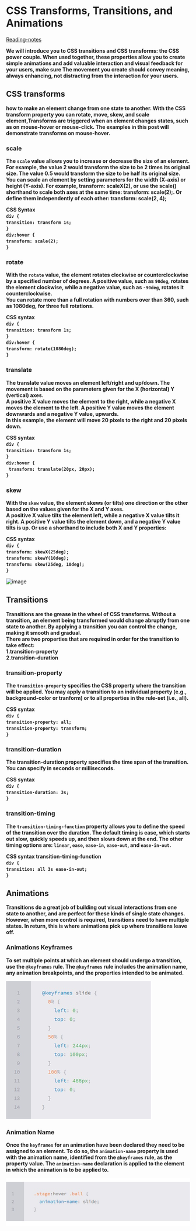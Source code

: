 
# CSS Transforms, Transitions, and Animations

[Reading-notes](https://odehyazan.github.io/reading-notes/)

**We  will introduce you to CSS transitions and CSS transforms: the CSS power couple. When used together, these properties allow you to create simple animations and add valuable interaction and visual feedback for your users, make sure The movement you create should convey meaning, always enhancing, not distracting from the interaction for your users.**

## CSS transforms 

**how to make an element change from one state to another. With the CSS transform property you can rotate, move, skew, and scale element,Transforms are triggered when an element changes states, such as on mouse-hover or mouse-click. The examples in this post will demonstrate transforms on mouse-hover.**

### scale

**The `scale` value allows you to increase or decrease the size of an element.<br>For example, the value 2 would transform the size to be 2 times its original size. The value 0.5 would transform the size to be half its original size.<br>You can scale an element by setting parameters for the width (X-axis) or height (Y-axis). For example, transform: scaleX(2), or use the scale() shorthand to scale both axes at the same time: transform: scale(2);. Or define them independently of each other: transform: scale(2, 4);**

**CSS Syntax<br>`div {`<br>`transition: transform 1s;`<br>`}`<br>`div:hover {`<br>`transform: scale(2);`<br>`}`**
  
### rotate
 **With the `rotate` value, the element rotates clockwise or counterclockwise by a specified number of degrees. A positive value, such as `90deg`, rotates the element clockwise, while a negative value, such as `-90deg`, rotates it counterclockwise.<br>You can rotate more than a full rotation with numbers over than 360, such as 1080deg, for three full rotations.**

**CSS syntax<br>`div {`<br>`transition: transform 1s;`<br>`}`<br>`div:hover {`<br>`transform: rotate(1080deg);`<br>`}`**

### translate

**The translate value moves an element left/right and up/down. The movement is based on the parameters given for the X (horizontal) Y (vertical) axes.<br> A positive X value moves the element to the right, while a negative X moves the element to the left. A positive Y value moves the element downwards and a negative Y value, upwards.<br> In this example, the element will move 20 pixels to the right and 20 pixels down.**

**CSS syntax<br>`div {`<br>`transition: transform 1s;`<br>`}`<br>`div:hover {`<br>` transform: translate(20px, 20px);`<br>`}`**

### skew

**With the `skew` value, the element skews (or tilts) one direction or the other based on the values given for the X and Y axes.<br>A positive X value tilts the element left, while a negative X value tilts it right. A positive Y value tilts the element down, and a negative Y value tilts is up. Or use a shorthand to include both X and Y properties:**

**CSS syntax<br>`div {`<br>`transform: skewX(25deg);`<br>`transform: skewY(10deg);`<br>`transform: skew(25deg, 10deg);`<br>`}`**

![image](https://impressivewebs.s3.amazonaws.com/2019-06/new-dimensions.png)


## Transitions

**Transitions are the grease in the wheel of CSS transforms. Without a transition, an element being transformed would change abruptly from one state to another. By applying a transition you can control the change, making it smooth and gradual.<br>There are two properties that are required in order for the transition to take effect:<br>1.transition-property<br>2.transition-duration**

### transition-property

**The `transition-property` specifies the CSS property where the transition will be applied. You may apply a transition to an individual property (e.g., background-color or tranform) or to all properties in the rule-set (i.e., all).**

**CSS syntax<br>`div {`<br>`transition-property: all;`<br>`transition-property: transform;`<br>`}`**

### transition-duration

**The transition-duration property specifies the time span of the transition. You can specify in seconds or milliseconds.**

**CSS syntax<br>`div {`<br>`transition-duration: 3s;`<br>`}`**

### transition-timing

**The `transition-timing-function` property allows you to define the speed of the transition over the duration. The default timing is ease, which starts out slow, quickly speeds up, and then slows down at the end. The other timing options are: `linear`, `ease`, `ease-in`, `ease-out`, and `ease-in-out`.**


**CSS syntax transition-timing-function<br>`div {`<br>`transition: all 3s ease-in-out;`<br>`}`**


## Animations

**Transitions do a great job of building out visual interactions from one state to another, and are perfect for these kinds of single state changes. However, when more control is required, transitions need to have multiple states. In return, this is where animations pick up where transitions leave off.**

### Animations Keyframes

**To set multiple points at which an element should undergo a transition, use the `@keyframes` rule. The `@keyframes` rule includes the animation name, any animation breakpoints, and the properties intended to be animated.**

![@keyframe](../img/img44.jpg)

### Animation Name

**Once the `keyframes` for an animation have been declared they need to be assigned to an element. To do so, the `animation-name` property is used with the animation name, identified from the `@keyframes` rule, as the property value. The `animation-name` declaration is applied to the element in which the animation is to be applied to.**

![@keyframe](../img/img45.jpg)

